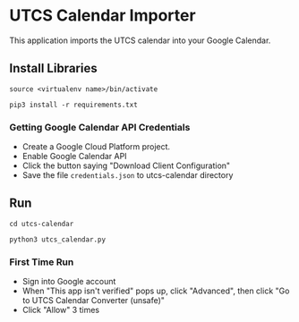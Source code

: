 # UTCS Calendar Importer
This application imports the UTCS calendar into your Google Calendar.

## Install Libraries
`source <virtualenv name>/bin/activate`  
  
`pip3 install -r requirements.txt`

### Getting Google Calendar API Credentials

- Create a Google Cloud Platform project.
- Enable Google Calendar API
- Click the button saying "Download Client Configuration"
- Save the file `credentials.json` to utcs-calendar directory

## Run

`cd utcs-calendar`

`python3 utcs_calendar.py`

### First Time Run

- Sign into Google account
- When "This app isn't verified" pops up, click "Advanced", then click "Go to UTCS Calendar Converter (unsafe)"
- Click "Allow" 3 times

